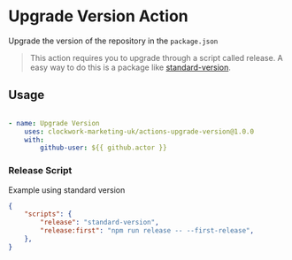 # Upgrade Version Action

Upgrade the version of the repository in the `package.json`

> This action requires you to upgrade through a script called release. A easy way to do this is a package like [standard-version](https://www.npmjs.com/package/standard-version).

## Usage

```yaml

- name: Upgrade Version
    uses: clockwork-marketing-uk/actions-upgrade-version@1.0.0
    with:
        github-user: ${{ github.actor }}

```


### Release Script

Example using standard version

```json
{
    "scripts": {
        "release": "standard-version",
        "release:first": "npm run release -- --first-release",
    },
}

```

